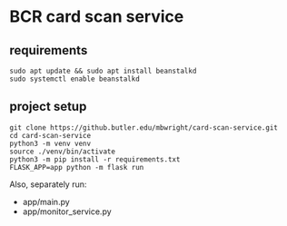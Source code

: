 # BCR card scan service

## requirements

```
sudo apt update && sudo apt install beanstalkd
sudo systemctl enable beanstalkd
```

## project setup

```
git clone https://github.butler.edu/mbwright/card-scan-service.git
cd card-scan-service
python3 -m venv venv
source ./venv/bin/activate
python3 -m pip install -r requirements.txt
FLASK_APP=app python -m flask run
```

Also, separately run:
- app/main.py
- app/monitor_service.py


